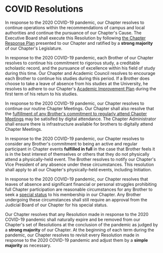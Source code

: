 # COVID Resolutions

In response to the 2020 COVID-19 pandemic, our Chapter resolves to continue operations within the recommendations of campus and local authorities and continue the pursuance of our Chapter's Cause. The Executive Board shall execute this Resolution by following [the Chapter Response Plan](http://covid.utahtriangle.org) presented to our Chapter and ratified by a **strong majority** of our Chapter's Legislature.

In response to the 2020 COVID-19 pandemic, each Brother of our Chapter resolves to continue his commitment to rigorous study, a creditable scholastic record, and the pursuance of excellence within his field of study during this time. Our Chapter and Academic Council resolves to encourage each Brother to continue his studies during this period. If a Brother does choose to take a leave of absence from his studies at the University, he resolves to adhere to our Chapter's [Academic Improvement Plan](#) during the first term of his return to his studies.

In response to the 2020 COVID-19 pandemic, our Chapter resolves to continue our routine Chapter Meetings. Our Chapter shall also resolve that the [fulfillment of any Brother's commitment to regularly attend Chapter Meetings](#) may be satisifed by digital attendance. The Chapter Administrator shall ensure there is infrastructure available for brothers to digitally attend Chapter Meetings.

In response to the 2020 COVID-19 pandemic, our Chapter resolves to consider any Brother's commitment to being an active and regular participant in Chapter events **fulfilled in full** in the case that Brother feels it is in the best interest of themselves or others that they do not physically attend a physically-held event. The Brother resolves to notify our Chapter's Vice President of any absence under these circumstances. This resolution shall apply to all our Chapter's physically-held events, including Initiation.

In response to the 2020 COVID-19 pandemic, our Chapter resolves that leaves of absence and significant financial or personal struggles prohibiting full Chapter participation are reasonable circumstances for any Brother to seek a [special status](#) to his membership in our Chapter. Any Brother undergoing these circumstances shall still require an approval from the Judicial Board of our Chapter for his special status.

Our Chapter resolves that any Resolution made in response to the 2020 COVID-19 pandemic shall naturally expire and be removed from our Chapter's set of Resolutions at the conclusion of the pandemic as judged by a **strong majority** of our Chapter. At the beginning of each term during the pandemic, our Chapter resolves to revisit every Resolution made in response to the 2020 COVID-19 pandemic and adjust them by a **simple majority** as necessary.